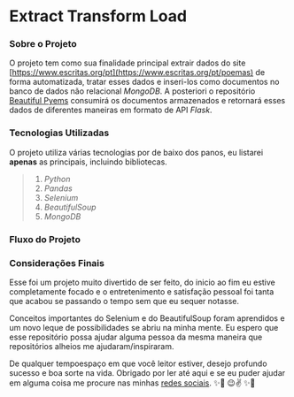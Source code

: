 # Extract Transform Load

### Sobre o Projeto
O projeto tem como sua finalidade principal extrair dados do site [https://www.escritas.org/pt](https://www.escritas.org/pt/poemas) de forma automatizada, tratar esses dados e inseri-los como documentos no banco de dados não relacional *MongoDB*. A posteriori o repositório [Beautiful Pyems](https://github.com/RodrigoSiliunas/beautiful-pyems) consumirá os documentos armazenados e retornará esses dados de diferentes maneiras em formato de API *Flask*.

### Tecnologias Utilizadas
O projeto utiliza várias tecnologias por de baixo dos panos, eu listarei **apenas** as principais, incluindo bibliotecas.

> 1. *Python*
> 2. *Pandas*
> 3. *Selenium*
> 4. *BeautifulSoup*
> 5. *MongoDB*


### Fluxo do Projeto
### Considerações Finais
Esse foi um projeto muito divertido de ser feito, do inicio ao fim eu estive completamente focado e o entretenimento e satisfação pessoal foi tanta que acabou se passando o tempo sem que eu sequer notasse.

Conceitos importantes do Selenium e do BeautifulSoup foram aprendidos e um novo leque de possibilidades se abriu na minha mente. Eu espero que esse repositório possa ajudar alguma pessoa da mesma maneira que repositórios alheios me ajudaram/inspiraram.

De qualquer tempoespaço em que você leitor estiver, desejo profundo sucesso e boa sorte na vida. Obrigado por ler até aqui e se eu puder ajudar em alguma coisa me procure nas minhas [redes sociais](https://www.instagram.com/rosiliunas/). ✨🎉  😉✌  ✨🎉
